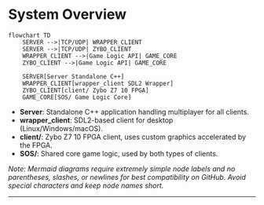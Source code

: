 # System Overview

```mermaid
flowchart TD
    SERVER -->|TCP/UDP| WRAPPER_CLIENT
    SERVER -->|TCP/UDP| ZYBO_CLIENT
    WRAPPER_CLIENT -->|Game Logic API| GAME_CORE
    ZYBO_CLIENT -->|Game Logic API| GAME_CORE

    SERVER[Server Standalone C++]
    WRAPPER_CLIENT[wrapper_client SDL2 Wrapper]
    ZYBO_CLIENT[client/ Zybo Z7 10 FPGA]
    GAME_CORE[SOS/ Game Logic Core]
```

- **Server**: Standalone C++ application handling multiplayer for all clients.
- **wrapper_client**: SDL2-based client for desktop (Linux/Windows/macOS).
- **client/**: Zybo Z7 10 FPGA client, uses custom graphics accelerated by the FPGA.
- **SOS/**: Shared core game logic, used by both types of clients.

*Note: Mermaid diagrams require extremely simple node labels and no parentheses, slashes, or newlines for best compatibility on GitHub. Avoid special characters and keep node names short.*

---